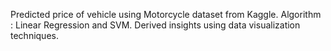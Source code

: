 Predicted price of vehicle using Motorcycle dataset from Kaggle.
Algorithm : Linear Regression and SVM. 
Derived insights using data visualization techniques.

